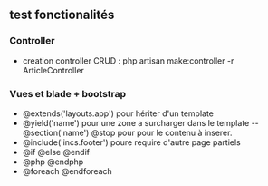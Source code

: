 ## test fonctionalités

### Controller
- creation controller CRUD : php artisan make:controller -r  ArticleController

### Vues et blade + bootstrap
- @extends('layouts.app') pour hériter d'un template
- @yield('name') pour une zone a surcharger dans le template -- @section('name') @stop pour pour le contenu à inserer.
- @include('incs.footer') poure require d'autre page partiels
- @if @else @endif
- @php @endphp
- @foreach @endforeach